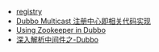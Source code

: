 - [registry](https://github.com/apache/incubator-dubbo/tree/master/dubbo-registry)
- [Dubbo Multicast 注册中心即相关代码实现](https://www.cnblogs.com/ghj1976/p/5328376.html)
- [Using Zookeeper in Dubbo](http://dubbo.apache.org/en-us/blog/dubbo-zk.html)
- [深入解析中间件之-Dubbo](http://zqhxuyuan.github.io/2017/10/18/Midd-Dubbo/)